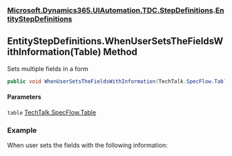 ### [Microsoft.Dynamics365.UIAutomation.TDC.StepDefinitions](Microsoft.Dynamics365.UIAutomation.TDC.StepDefinitions.md 'Microsoft.Dynamics365.UIAutomation.TDC.StepDefinitions').[EntityStepDefinitions](EntityStepDefinitions.md 'Microsoft.Dynamics365.UIAutomation.TDC.StepDefinitions.EntityStepDefinitions')

## EntityStepDefinitions.WhenUserSetsTheFieldsWithInformation(Table) Method

Sets multiple fields in a form

```csharp
public void WhenUserSetsTheFieldsWithInformation(TechTalk.SpecFlow.Table table);
```
#### Parameters

<a name='Microsoft.Dynamics365.UIAutomation.TDC.StepDefinitions.EntityStepDefinitions.WhenUserSetsTheFieldsWithInformation(TechTalk.SpecFlow.Table).table'></a>

`table` [TechTalk.SpecFlow.Table](https://docs.microsoft.com/en-us/dotnet/api/TechTalk.SpecFlow.Table 'TechTalk.SpecFlow.Table')

### Example
When user sets the fields with the following information: